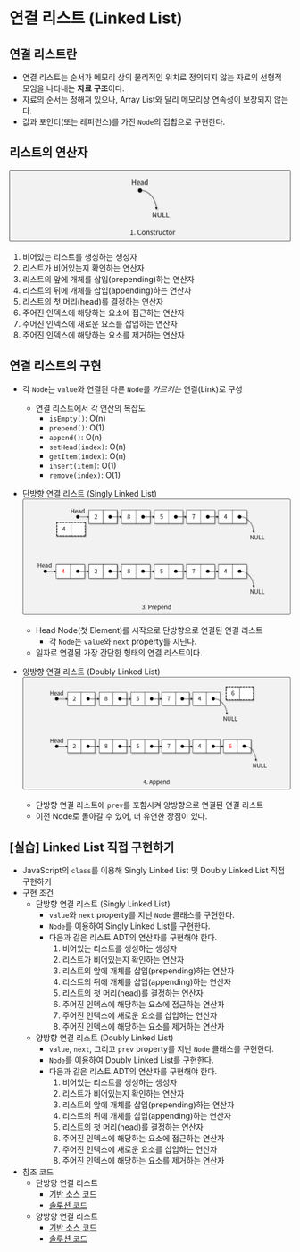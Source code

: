 # 연결 리스트 (Linked List)

## 연결 리스트란

- 연결 리스트는 순서가 메모리 상의 물리적인 위치로 정의되지 않는 자료의 선형적 모임을 나타내는 **자료 구조**이다.
- 자료의 순서는 정해져 있으나, Array List와 달리 메모리상 연속성이 보장되지 않는다.
- 값과 포인터(또는 레퍼런스)를 가진 `Node`의 집합으로 구현한다.

## 리스트의 연산자

![리스트의 연산자](img/1.png)

1. 비어있는 리스트를 생성하는 생성자
1. 리스트가 비어있는지 확인하는 연산자
1. 리스트의 앞에 개체를 삽입(prepending)하는 연산자
1. 리스트의 뒤에 개체를 삽입(appending)하는 연산자
1. 리스트의 첫 머리(head)를 결정하는 연산자
1. 주어진 인덱스에 해당하는 요소에 접근하는 연산자
1. 주어진 인덱스에 새로운 요소를 삽입하는 연산자
1. 주어진 인덱스에 해당하는 요소를 제거하는 연산자

## 연결 리스트의 구현

- 각 `Node`는 `value`와 연결된 다른 `Node`를 *가르키는* 연결(Link)로 구성
  - 연결 리스트에서 각 연산의 복잡도
    - `isEmpty()`: O(n)
    - `prepend()`: O(1)
    - `append()`: O(n)
    - `setHead(index)`: O(n)
    - `getItem(index)`: O(n)
    - `insert(item)`: O(1)
    - `remove(index)`: O(1)

- 단방향 연결 리스트 (Singly Linked List)
![Singly Linked List](img/2.png)
  - Head Node(첫 Element)를 시작으로 단방향으로 연결된 연결 리스트
    - 각 `Node`는 `value`와 `next` property를 지닌다.
  - 일자로 연결된 가장 간단한 형태의 연결 리스트이다.

- 양방향 연결 리스트 (Doubly Linked List)
![Doubly Linked List](img/3.png)
  - 단방향 연결 리스트에 `prev`를 포함시켜 양방향으로 연결된 연결 리스트
  - 이전 Node로 돌아갈 수 있어, 더 유연한 장점이 있다.

## [실습] Linked List 직접 구현하기

- JavaScript의 `class`를 이용해 Singly Linked List 및 Doubly Linked List 직접 구현하기
- 구현 조건
  - 단방향 연결 리스트 (Singly Linked List)
    - `value`와 `next` property를 지닌 `Node` 클래스를 구현한다.
    - `Node`를 이용하여 Singly Linked List를 구현한다.
    - 다음과 같은 리스트 ADT의 연산자를 구현해야 한다.
      1. 비어있는 리스트를 생성하는 생성자
      1. 리스트가 비어있는지 확인하는 연산자
      1. 리스트의 앞에 개체를 삽입(prepending)하는 연산자
      1. 리스트의 뒤에 개체를 삽입(appending)하는 연산자
      1. 리스트의 첫 머리(head)를 결정하는 연산자
      1. 주어진 인덱스에 해당하는 요소에 접근하는 연산자
      1. 주어진 인덱스에 새로운 요소를 삽입하는 연산자
      1. 주어진 인덱스에 해당하는 요소를 제거하는 연산자
  - 양방향 연결 리스트 (Doubly Linked List)
    - `value`, `next`, 그리고 `prev` property를 지닌 `Node` 클래스를 구현한다.
    - `Node`를 이용하여 Doubly Linked List를 구현한다.
    - 다음과 같은 리스트 ADT의 연산자를 구현해야 한다.
      1. 비어있는 리스트를 생성하는 생성자
      1. 리스트가 비어있는지 확인하는 연산자
      1. 리스트의 앞에 개체를 삽입(prepending)하는 연산자
      1. 리스트의 뒤에 개체를 삽입(appending)하는 연산자
      1. 리스트의 첫 머리(head)를 결정하는 연산자
      1. 주어진 인덱스에 해당하는 요소에 접근하는 연산자
      1. 주어진 인덱스에 새로운 요소를 삽입하는 연산자
      1. 주어진 인덱스에 해당하는 요소를 제거하는 연산자
- 참조 코드
  - 단방향 연결 리스트
    - [기반 소스 코드](src/SLL/before.js)
    - [솔루션 코드](src/SLL/after.js)
  - 양방향 연결 리스트
    - [기반 소스 코드](src/DLL/before.js)
    - [솔루션 코드](src/DLL/after.js)
